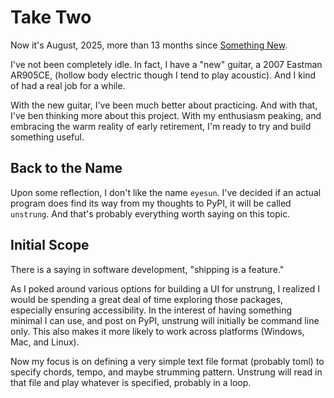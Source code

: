 # Take Two

Now it's August, 2025, more than 13 months since [Something New](something_new.md).

I've not been completely idle. 
In fact, I have a "new" guitar, a 2007 Eastman AR905CE,
(hollow body electric though I tend to play acoustic).
And I kind of had a real job for a while.

With the new guitar, I've been much better about practicing.
And with that, I've ben thinking more about this project.
With my enthusiasm peaking, and embracing the warm reality of early retirement,
I'm ready to try and build something useful.

## Back to the Name

Upon some reflection, I don't like the name ```eyesun```.
I've decided if an actual program does find its way from my thoughts to PyPI,
it will be called ```unstrung```.
And that's probably everything worth saying on this topic.

## Initial Scope

There is a saying in software development, "shipping is a feature."

As I poked around various options for building a UI for unstrung, I realized I would be spending a great deal of time exploring those packages, especially ensuring accessibility.
In the interest of having something minimal I can use, and post on PyPI,
unstrung will initially be command line only.
This also makes it more likely to work across platforms (Windows, Mac, and Linux).

Now my focus is on defining a very simple text file format (probably toml) to specify chords, tempo, and maybe strumming pattern.
Unstrung will read in that file and play whatever is specified, probably in a loop.
